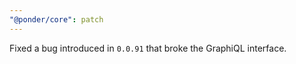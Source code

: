 ```yaml
---
"@ponder/core": patch
---
```


Fixed a bug introduced in `0.0.91` that broke the GraphiQL interface.

